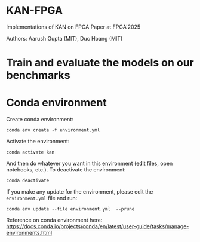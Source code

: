 # KAN-FPGA
Implementations of KAN on FPGA Paper at FPGA'2025

Authors: Aarush Gupta (MIT), Duc Hoang (MIT)

# Train and evaluate the models on our benchmarks





# Conda environment

Create conda environment:

```
conda env create -f environment.yml
```

Activate the environment:

```
conda activate kan
```

And then do whatever you want in this environment (edit files, open notebooks, etc.). To deactivate the environment:

```
conda deactivate
```

If you make any update for the environment, please edit the `environment.yml` file and run:

```
conda env update --file environment.yml  --prune
```

Reference on conda environment here: https://docs.conda.io/projects/conda/en/latest/user-guide/tasks/manage-environments.html
